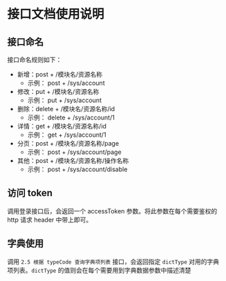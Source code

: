 # 接口文档使用说明

## 接口命名

接口命名规则如下：

- 新增：post + /模块名/资源名称
    - 示例： post + /sys/account
- 修改：put + /模块名/资源名称
    - 示例： put + /sys/account
- 删除：delete + /模块名/资源名称/id
    - 示例： delete + /sys/account/1
- 详情：get + /模块名/资源名称/id
    - 示例： get + /sys/account/1
- 分页：post + /模块名/资源名称/page
    - 示例： post + /sys/account/page
- 其他：post + /模块名/资源名称/操作名称
    - 示例： post + /sys/account/disable


## 访问 token

调用登录接口后，会返回一个 accessToken 参数。将此参数在每个需要鉴权的 http 请求 header 中带上即可。

## 字典使用

调用 `2.5 根据 typeCode 查询字典项列表` 接口，会返回指定 `dictType` 对用的字典项列表。`dictType` 的值则会在每个需要用到字典数据参数中描述清楚